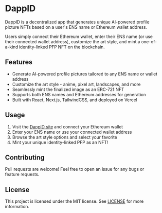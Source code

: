 # DappID

DappID is a decentralized app that generates unique AI-powered profile picture NFTs based on a user's ENS name or Ethereum wallet address.

Users simply connect their Ethereum wallet, enter their ENS name (or use their connected wallet address), customize the art style, and mint a one-of-a-kind identity-linked PFP NFT on the blockchain.

## Features

- Generate AI-powered profile pictures tailored to any ENS name or wallet address
- Customize the art style - anime, pixel art, landscapes, and more
- Seamlessly mint the finalized image as an ERC-721 NFT
- Supports both ENS names and Ethereum addresses for generation
- Built with React, Next.js, TailwindCSS, and deployed on Vercel

## Usage

1. Visit the [DappID site](https://dappid.xyz) and connect your Ethereum wallet
2. Enter your ENS name or use your connected wallet address
3. Browse the art style options and select your favorite
4. Mint your unique identity-linked PFP as an NFT!

## Contributing

Pull requests are welcome! Feel free to open an issue for any bugs or feature requests.

## License

This project is licensed under the MIT license. See [LICENSE](LICENSE) for more information.